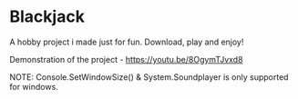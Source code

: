 # Blackjack

A hobby project i made just for fun. Download, play and enjoy!

Demonstration of the project - https://youtu.be/8OgymTJvxd8

NOTE:
Console.SetWindowSize() & System.Soundplayer is only supported for windows.
